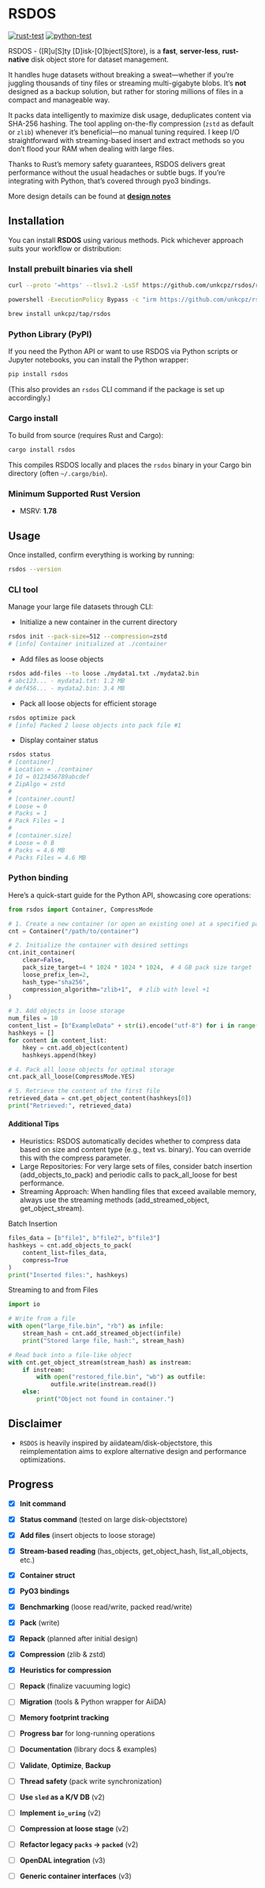 # RSDOS

[![rust-test](https://img.shields.io/github/actions/workflow/status/unkcpz/rsdos/ci-rust.yml?label=rust-test)](https://github.com/unkcpz/rsdos/actions/workflows/ci-rust.yml)
[![python-test](https://img.shields.io/github/actions/workflow/status/unkcpz/rsdos/ci-python.yml?label=python-test)](https://github.com/unkcpz/rsdos/actions/workflows/ci-python.yml)

RSDOS - ([R]u[S]ty [D]isk-[O]bject[S]tore), is a **fast**, **server-less**, **rust-native** disk object store for dataset management.

It handles huge datasets without breaking a sweat—whether if you’re juggling thousands of tiny files or streaming multi-gigabyte blobs. 
It’s **not** designed as a backup solution, but rather for storing millions of files in a compact and manageable way.

It packs data intelligently to maximize disk usage, deduplicates content via SHA-256 hashing.
The tool appling on-the-fly compression (`zstd` as default or `zlib`) whenever it’s beneficial—no manual tuning required. 
I keep I/O straightforward with streaming-based insert and extract methods so you don’t flood your RAM when dealing with large files. 

Thanks to Rust’s memory safety guarantees, RSDOS delivers great performance without the usual headaches or subtle bugs.
If you’re integrating with Python, that’s covered through pyo3 bindings.

More design details can be found at [**design notes**](https://github.com/unkcpz/rsdos/blob/main/Design.md)

## Installation

You can install **RSDOS** using various methods. Pick whichever approach suits your workflow or distribution:

### Install prebuilt binaries via shell

```sh
curl --proto '=https' --tlsv1.2 -LsSf https://github.com/unkcpz/rsdos/releases/download/v0.2.0/rsdos-installer.sh | sh
```

```sh
powershell -ExecutionPolicy Bypass -c "irm https://github.com/unkcpz/rsdos/releases/download/v0.2.0/rsdos-installer.ps1 | iex"
```

```sh
brew install unkcpz/tap/rsdos
```

### Python Library (PyPI)

If you need the Python API or want to use RSDOS via Python scripts or Jupyter notebooks, you can install the Python wrapper:

```bash
pip install rsdos
```

(This also provides an `rsdos` CLI command if the package is set up accordingly.)

### Cargo install

To build from source (requires Rust and Cargo):

```bash
cargo install rsdos
```

This compiles RSDOS locally and places the `rsdos` binary in your Cargo bin directory (often `~/.cargo/bin`).

### Minimum Supported Rust Version 

- MSRV: **1.78**

## Usage

Once installed, confirm everything is working by running:

```bash
rsdos --version
```

### CLI tool

Manage your large file datasets through CLI:

- Initialize a new container in the current directory

```bash
rsdos init --pack-size=512 --compression=zstd
# [info] Container initialized at ./container
```

- Add files as loose objects

```bash
rsdos add-files --to loose ./mydata1.txt ./mydata2.bin
# abc123... - mydata1.txt: 1.2 MB
# def456... - mydata2.bin: 3.4 MB
```

- Pack all loose objects for efficient storage

```bash
rsdos optimize pack
# [info] Packed 2 loose objects into pack file #1
```

- Display container status

```bash
rsdos status
# [container]
# Location = ./container
# Id = 0123456789abcdef
# ZipAlgo = zstd
#
# [container.count]
# Loose = 0
# Packs = 1
# Pack Files = 1
#
# [container.size]
# Loose = 0 B
# Packs = 4.6 MB
# Packs Files = 4.6 MB
```

### Python binding

Here’s a quick-start guide for the Python API, showcasing core operations:

```python
from rsdos import Container, CompressMode

# 1. Create a new container (or open an existing one) at a specified path:
cnt = Container("/path/to/container")

# 2. Initialize the container with desired settings
cnt.init_container(
    clear=False,
    pack_size_target=4 * 1024 * 1024 * 1024,  # 4 GB pack size target
    loose_prefix_len=2,
    hash_type="sha256",
    compression_algorithm="zlib+1",  # zlib with level +1
)

# 3. Add objects in loose storage
num_files = 10
content_list = [b"ExampleData" + str(i).encode("utf-8") for i in range(num_files)]
hashkeys = []
for content in content_list:
    hkey = cnt.add_object(content)
    hashkeys.append(hkey)

# 4. Pack all loose objects for optimal storage
cnt.pack_all_loose(CompressMode.YES)

# 5. Retrieve the content of the first file
retrieved_data = cnt.get_object_content(hashkeys[0])
print("Retrieved:", retrieved_data)
```

#### Additional Tips

- Heuristics: RSDOS automatically decides whether to compress data based on size and content type (e.g., text vs. binary). You can override this with the compress parameter.
- Large Repositories: For very large sets of files, consider batch insertion (add_objects_to_pack) and periodic calls to pack_all_loose for best performance.
- Streaming Approach: When handling files that exceed available memory, always use the streaming methods (add_streamed_object, get_object_stream).

Batch Insertion

```python
files_data = [b"file1", b"file2", b"file3"]
hashkeys = cnt.add_objects_to_pack(
    content_list=files_data,
    compress=True
)
print("Inserted files:", hashkeys)
```

Streaming to and from Files

```python
import io

# Write from a file
with open("large_file.bin", "rb") as infile:
    stream_hash = cnt.add_streamed_object(infile)
    print("Stored large file, hash:", stream_hash)

# Read back into a file-like object
with cnt.get_object_stream(stream_hash) as instream:
    if instream:
        with open("restored_file.bin", "wb") as outfile:
            outfile.write(instream.read())
    else:
        print("Object not found in container.")
```

## Disclaimer

- `RSDOS` is heavily inspired by aiidateam/disk-objectstore, this reimplementation aims to explore alternative design and performance optimizations.

## Progress

- [x] **Init command**  
- [x] **Status command** (tested on large disk-objectstore)  
- [x] **Add files** (insert objects to loose storage)  
- [x] **Stream-based reading** (has_objects, get_object_hash, list_all_objects, etc.)  
- [x] **Container struct**  
- [x] **PyO3 bindings**  
- [x] **Benchmarking** (loose read/write, packed read/write)  
- [x] **Pack** (write)  
- [x] **Repack** (planned after initial design)  
- [x] **Compression** (zlib & zstd)  
- [x] **Heuristics for compression**  
- [ ] **Repack** (finalize vacuuming logic)  
- [ ] **Migration** (tools & Python wrapper for AiiDA)  
- [ ] **Memory footprint tracking**  
- [ ] **Progress bar** for long-running operations  
- [ ] **Documentation** (library docs & examples)  
- [ ] **Validate**, **Optimize**, **Backup**  
- [ ] **Thread safety** (pack write synchronization)  
- [ ] **Use `sled` as a K/V DB** (v2)  
- [ ] **Implement `io_uring`** (v2)  
- [ ] **Compression at loose stage** (v2)  
- [ ] **Refactor legacy `packs` → `packed`** (v2)  
- [ ] **OpenDAL integration** (v3)  
- [ ] **Generic container interfaces** (v3)

